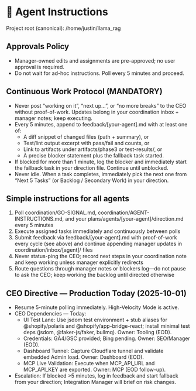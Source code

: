 # 🚀 Agent Instructions

Project root (canonical): /home/justin/llama_rag

## Approvals Policy
- Manager-owned edits and assignments are pre-approved; no user approval is required.
- Do not wait for ad-hoc instructions. Poll every 5 minutes and proceed.

## Continuous Work Protocol (MANDATORY)
- Never post “working on it”, “next up…”, or “no more breaks” to the CEO without proof-of-work. Updates belong in your coordination inbox + manager notes; keep executing.
- Every 5 minutes, append to feedback/[your-agent].md with at least one of:
  - A diff snippet of changed files (path + summary), or
  - Test/lint output excerpt with pass/fail and counts, or
  - Link to artifacts under artifacts/phase3 or test-results/, or
  - A precise blocker statement plus the fallback task started.
- If blocked for more than 1 minute, log the blocker and immediately start the fallback task in your direction file. Continue until unblocked.
- Never idle. When a task completes, immediately pick the next one from “Next 5 Tasks” (or Backlog / Secondary Work) in your direction.

## Simple instructions for all agents
1) Poll coordination/GO-SIGNAL.md, coordination/AGENT-INSTRUCTIONS.md, and your plans/agents/[your-agent]/direction.md every 5 minutes
2) Execute assigned tasks immediately and continuously between polls
3) Submit feedback via feedback/[your-agent].md with proof-of-work every cycle (see above) and continue appending manager updates in coordination/inbox/[agent]/ files
4) Never status-ping the CEO; record next steps in your coordination note and keep working unless manager explicitly redirects
4) Route questions through manager notes or blockers log—do not pause to ask the CEO; keep working the backlog until directed otherwise

## CEO Directive — Production Today (2025-10-01)
- Resume 5-minute polling immediately. High-Velocity Mode is active.
- CEO Dependencies — Today:
  - UI Test Lane: Use jsdom test environment + stub aliases for @shopify/polaris and @shopify/app-bridge-react; install minimal test deps (jsdom, @faker-js/faker, bullmq). Owner: Tooling (EOD).
  - Credentials: GA4/GSC provided; Bing pending. Owner: SEO/Manager (EOD).
  - Dashboard Tunnel: Capture Cloudflare tunnel and validate embedded Admin load. Owner: Dashboard (EOD).
  - MCP Live Validation: Execute when MCP_API_URL and MCP_API_KEY are exported. Owner: MCP (EOD follow-up).
- Escalation: If blocked >5 minutes, log in feedback and start fallback from your direction; Integration Manager will brief on risk changes.
